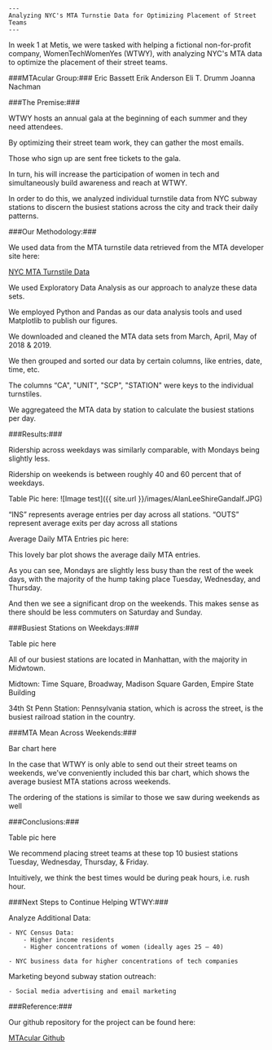```
---
Analyzing NYC's MTA Turnstie Data for Optimizing Placement of Street Teams
---
```

In week 1 at Metis, we were tasked with helping a fictional non-for-profit company, WomenTechWomenYes (WTWY), with analyzing NYC's MTA data to optimize the placement of their street teams.

###MTAcular Group:###
Eric Bassett
Erik Anderson
Eli T. Drumm
Joanna Nachman

###The Premise:###

WTWY hosts an annual gala at the beginning of each summer and they need attendees.

By optimizing their street team work, they can gather the most emails. 

Those who sign up are sent free tickets to the gala.

In turn, his will increase the participation of women in tech and simultaneously build awareness and reach at WTWY.


In order to do this, we analyzed individual turnstile data from NYC subway stations to discern the busiest stations across the city and track their daily patterns.


###Our Methodology:###

We used data from the MTA turnstile data retrieved from the MTA developer site here:

[NYC MTA Turnstile Data](http://web.mta.info/developers/turnstile.html)

We used Exploratory Data Analysis as our approach to analyze these data sets.

We employed Python and Pandas as our data analysis tools and used Matplotlib to publish our figures. 

We downloaded and cleaned the MTA data sets from March, April, May of 2018 & 2019.

We then grouped and sorted our data by certain columns, like entries, date, time, etc.

The columns “CA", "UNIT", "SCP", "STATION" were keys to the individual turnstiles.

We aggregateed the MTA data by station to calculate the busiest stations per day.


###Results:###

Ridership across weekdays was similarly comparable, with Mondays being slightly less.

Ridership on weekends is between roughly 40 and 60 percent that of weekdays.

Table Pic here:
![Image test]({{ site.url }}/images/AlanLeeShireGandalf.JPG)


“INS” represents average entries per day across all stations.
“OUTS” represent average exits per day across all stations

Average Daily MTA Entries pic here:


This lovely bar plot shows the average daily MTA entries. 

As you can see, Mondays are slightly less busy than the rest of the week days, with the majority of the hump taking place Tuesday, Wednesday, and Thursday.

And then we see a significant drop on the weekends. This makes sense as there should be less commuters on Saturday and Sunday.


###Busiest Stations on Weekdays:###

Table pic here

All of our busiest stations are located in Manhattan, with the majority in Midwtown.

Midtown:
Time Square, Broadway, Madison Square Garden, Empire State Building

34th St Penn Station:
Pennsylvania station, which is across the street, is the busiest railroad station in the country. 


###MTA Mean Across Weekends:###

Bar chart here

In the case that WTWY is only able to send out their street teams on weekends, we’ve conveniently included this bar chart, which shows the average busiest MTA stations across weekends.

The ordering of the stations is similar to those we saw during weekends as well


###Conclusions:###

Table pic here

We recommend placing street teams at these top 10 busiest stations Tuesday, Wednesday, Thursday, & Friday.

Intuitively, we think the best times would be during peak hours, i.e. rush hour.

###Next Steps to Continue Helping WTWY:###

Analyze Additional Data:

	- NYC Census Data:
		- Higher income residents
		- Higher concentrations of women (ideally ages 25 – 40) 

	- NYC business data for higher concentrations of tech companies

Marketing beyond subway station outreach:

	- Social media advertising and email marketing


###Reference:###

Our github repository for the project can be found here:


[MTAcular Github](https://github.com/ekand/mtacular)


